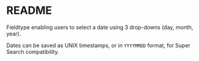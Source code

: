 # README #

Fieldtype enabling users to select a date using 3 drop-downs (day, month, year).

Dates can be saved as UNIX timestamps, or in `YYYYMMDD` format, for Super Search compatibility.